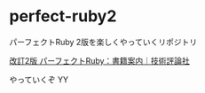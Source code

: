 # perfect-ruby2
パーフェクトRuby 2版を楽しくやっていくリポジトリ

[改訂2版 パーフェクトRuby：書籍案内｜技術評論社](http://gihyo.jp/book/2017/978-4-7741-8977-2)

やっていくぞ YY
